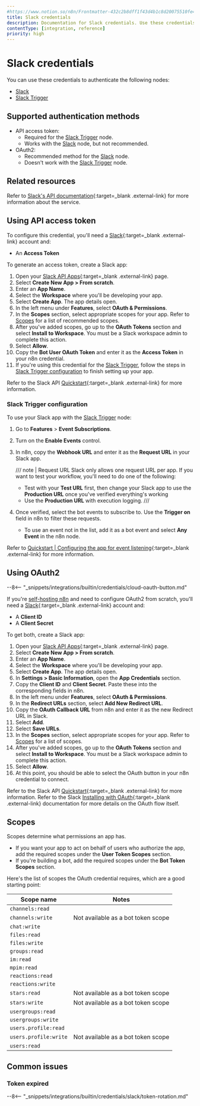 ```yaml
---
#https://www.notion.so/n8n/Frontmatter-432c2b8dff1f43d4b1c8d20075510fe4
title: Slack credentials
description: Documentation for Slack credentials. Use these credentials to authenticate Slack in n8n, a workflow automation platform.
contentType: [integration, reference]
priority: high
---
```


# Slack credentials

You can use these credentials to authenticate the following nodes:

- [Slack](/integrations/builtin/app-nodes/n8n-nodes-base.slack/)
- [Slack Trigger](/integrations/builtin/trigger-nodes/n8n-nodes-base.slacktrigger/)

## Supported authentication methods

- API access token:
    - Required for the [Slack Trigger](/integrations/builtin/trigger-nodes/n8n-nodes-base.slacktrigger/) node.
    - Works with the [Slack](/integrations/builtin/app-nodes/n8n-nodes-base.slack/) node, but not recommended.
- OAuth2:
    - Recommended method for the [Slack](/integrations/builtin/app-nodes/n8n-nodes-base.slack/) node.
    - Doesn't work with the [Slack Trigger](/integrations/builtin/trigger-nodes/n8n-nodes-base.slacktrigger/) node.

## Related resources

Refer to [Slack's API documentation](https://api.slack.com/apis){:target=_blank .external-link} for more information about the service.

## Using API access token

To configure this credential, you'll need a [Slack](https://slack.com/){:target=_blank .external-link} account and:

- An **Access Token**

To generate an access token, create a Slack app:

1. Open your [Slack API Apps](https://api.slack.com/apps){:target=_blank .external-link} page.
2. Select **Create New App > From scratch**.
3. Enter an **App Name**.
4. Select the **Workspace** where you'll be developing your app.
5. Select **Create App**. The app details open.
6. In the left menu under **Features**, select **OAuth & Permissions**.
8. In the **Scopes** section, select appropriate scopes for your app. Refer to [Scopes](#scopes) for a list of recommended scopes.
9. After you've added scopes, go up to the **OAuth Tokens** section and select **Install to Workspace**. You must be a Slack workspace admin to complete this action.
10. Select **Allow**.
12. Copy the **Bot User OAuth Token** and enter it as the **Access Token** in your n8n credential.
13. If you're using this credential for the [Slack Trigger](/integrations/builtin/trigger-nodes/n8n-nodes-base.slacktrigger/), follow the steps in [Slack Trigger configuration](#slack-trigger-configuration) to finish setting up your app.

Refer to the Slack API [Quickstart](https://api.slack.com/quickstart){:target=_blank .external-link} for more information.

### Slack Trigger configuration

To use your Slack app with the [Slack Trigger](/integrations/builtin/trigger-nodes/n8n-nodes-base.slacktrigger/) node:

1. Go to **Features** > **Event Subscriptions**.
2. Turn on the **Enable Events** control.
3. In n8n, copy the **Webhook URL** and enter it as the **Request URL** in your Slack app.

    ///  note  | Request URL
    Slack only allows one request URL per app. If you want to test your workflow, you'll need to do one of the following:

    - Test with your **Test URL** first, then change your Slack app to use the **Production URL** once you've verified everything's working
    - Use the **Production URL** with execution logging.
    ///

4. Once verified, select the bot events to subscribe to. Use the **Trigger on** field in n8n to filter these requests. 
    - To use an event not in the list, add it as a bot event and select **Any Event** in the n8n node.

Refer to [Quickstart | Configuring the app for event listening](https://api.slack.com/quickstart#listening){:target=_blank .external-link} for more information.

## Using OAuth2

--8<-- "_snippets/integrations/builtin/credentials/cloud-oauth-button.md"

If you're [self-hosting n8n](/hosting/) and need to configure OAuth2 from scratch, you'll need a [Slack](https://slack.com/){:target=_blank .external-link} account and:

- A **Client ID**
- A **Client Secret**

To get both, create a Slack app:

1. Open your [Slack API Apps](https://api.slack.com/apps){:target=_blank .external-link} page.
2. Select **Create New App > From scratch**.
3. Enter an **App Name**.
4. Select the **Workspace** where you'll be developing your app.
5. Select **Create App**. The app details open.
6. In **Settings > Basic Information**, open the **App Credentials** section.
7. Copy the **Client ID** and **Client Secret**. Paste these into the corresponding fields in n8n.
6. In the left menu under **Features**, select **OAuth & Permissions**.
7. In the **Redirect URLs** section, select **Add New Redirect URL**.
8. Copy the **OAuth Callback URL** from n8n and enter it as the new Redirect URL in Slack.
9. Select **Add**.
10. Select **Save URLs**.
11. In the **Scopes** section, select appropriate scopes for your app. Refer to [Scopes](#scopes) for a list of scopes.
13. After you've added scopes, go up to the **OAuth Tokens** section and select **Install to Workspace**. You must be a Slack workspace admin to complete this action.
14. Select **Allow**.
15. At this point, you should be able to select the OAuth button in your n8n credential to connect.

Refer to the Slack API [Quickstart](https://api.slack.com/quickstart){:target=_blank .external-link} for more information. Refer to the Slack [Installing with OAuth](https://api.slack.com/authentication/oauth-v2){:target=_blank .external-link} documentation for more details on the OAuth flow itself.

## Scopes

Scopes determine what permissions an app has.

* If you want your app to act on behalf of users who authorize the app, add the required scopes under the **User Token Scopes** section.
* If you're building a bot, add the required scopes under the **Bot Token Scopes** section.

Here's the list of scopes the OAuth credential requires, which are a good starting point:

| **Scope name** | **Notes** |
| --- | --- |
| `channels:read` | |
| `channels:write` | Not available as a bot token scope |
| `chat:write` | |
| `files:read` | |
| `files:write` | |
| `groups:read` | |
| `im:read` | |
| `mpim:read` | |
| `reactions:read` | |
| `reactions:write` | |
| `stars:read`| Not available as a bot token scope |
| `stars:write` | Not available as a bot token scope |
| `usergroups:read` | |
| `usergroups:write` | | 
| `users.profile:read` | |
| `users.profile:write` | Not available as a bot token scope |
| `users:read` | |

## Common issues

### Token expired

--8<-- "_snippets/integrations/builtin/credentials/slack/token-rotation.md"
